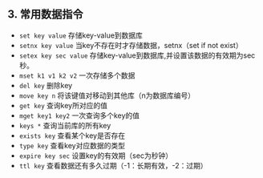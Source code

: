  ## 3. 常用数据指令

- `set key value` 存储key-value到数据库
- `setnx key value` 当key不存在时才存储数据，setnx（set if not exist）
- `setex key sec value` 存储key-value到数据库,并设置该数据的有效期为sec秒。
- `mset k1 v1 k2 v2` 一次存储多个数据
- `del key` 删除key
- `move key n` 将该键值对移动到其他库（n为数据库编号）
- `get key` 查询key所对应的值
- `mget key1 key2` 一次查询多个key的值
- `keys *` 查询当前库的所有key
- `exists key` 查看某个key是否存在
- `type key` 查看key对应数据的类型
- `expire key sec` 设置key的有效期（sec为秒钟）
- `ttl key` 查看数据还有多久过期（-1：长期有效，-2：过期）